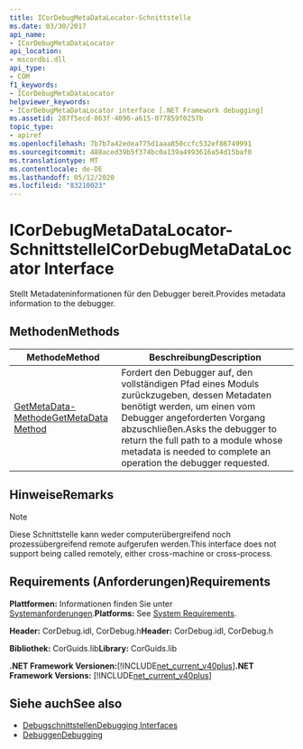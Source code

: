 ```yaml
---
title: ICorDebugMetaDataLocator-Schnittstelle
ms.date: 03/30/2017
api_name:
- ICorDebugMetaDataLocator
api_location:
- mscordbi.dll
api_type:
- COM
f1_keywords:
- ICorDebugMetaDataLocator
helpviewer_keywords:
- ICorDebugMetaDataLocator interface [.NET Framework debugging]
ms.assetid: 287f5ecd-863f-4090-a615-077859f0257b
topic_type:
- apiref
ms.openlocfilehash: 7b7b7a42edea775d1aaa850ccfc532ef86749991
ms.sourcegitcommit: 488aced39b5f374bc0a139a4993616a54d15baf0
ms.translationtype: MT
ms.contentlocale: de-DE
ms.lasthandoff: 05/12/2020
ms.locfileid: "83210023"
---
```

# <a name="icordebugmetadatalocator-interface"></a><span data-ttu-id="3d227-102">ICorDebugMetaDataLocator-Schnittstelle</span><span class="sxs-lookup"><span data-stu-id="3d227-102">ICorDebugMetaDataLocator Interface</span></span>
<span data-ttu-id="3d227-103">Stellt Metadateninformationen für den Debugger bereit.</span><span class="sxs-lookup"><span data-stu-id="3d227-103">Provides metadata information to the debugger.</span></span>  
  
## <a name="methods"></a><span data-ttu-id="3d227-104">Methoden</span><span class="sxs-lookup"><span data-stu-id="3d227-104">Methods</span></span>  
  
|<span data-ttu-id="3d227-105">Methode</span><span class="sxs-lookup"><span data-stu-id="3d227-105">Method</span></span>|<span data-ttu-id="3d227-106">Beschreibung</span><span class="sxs-lookup"><span data-stu-id="3d227-106">Description</span></span>|  
|------------|-----------------|  
|[<span data-ttu-id="3d227-107">GetMetaData-Methode</span><span class="sxs-lookup"><span data-stu-id="3d227-107">GetMetaData Method</span></span>](icordebugmetadatalocator-getmetadata-method.md)|<span data-ttu-id="3d227-108">Fordert den Debugger auf, den vollständigen Pfad eines Moduls zurückzugeben, dessen Metadaten benötigt werden, um einen vom Debugger angeforderten Vorgang abzuschließen.</span><span class="sxs-lookup"><span data-stu-id="3d227-108">Asks the debugger to return the full path to a module whose metadata is needed to complete an operation the debugger requested.</span></span>|  
  
## <a name="remarks"></a><span data-ttu-id="3d227-109">Hinweise</span><span class="sxs-lookup"><span data-stu-id="3d227-109">Remarks</span></span>  
  
> [!NOTE]
> <span data-ttu-id="3d227-110">Diese Schnittstelle kann weder computerübergreifend noch prozessübergreifend remote aufgerufen werden.</span><span class="sxs-lookup"><span data-stu-id="3d227-110">This interface does not support being called remotely, either cross-machine or cross-process.</span></span>  
  
## <a name="requirements"></a><span data-ttu-id="3d227-111">Requirements (Anforderungen)</span><span class="sxs-lookup"><span data-stu-id="3d227-111">Requirements</span></span>  
 <span data-ttu-id="3d227-112">**Plattformen:** Informationen finden Sie unter [Systemanforderungen](../../get-started/system-requirements.md).</span><span class="sxs-lookup"><span data-stu-id="3d227-112">**Platforms:** See [System Requirements](../../get-started/system-requirements.md).</span></span>  
  
 <span data-ttu-id="3d227-113">**Header:** CorDebug.idl, CorDebug.h</span><span class="sxs-lookup"><span data-stu-id="3d227-113">**Header:** CorDebug.idl, CorDebug.h</span></span>  
  
 <span data-ttu-id="3d227-114">**Bibliothek:** CorGuids.lib</span><span class="sxs-lookup"><span data-stu-id="3d227-114">**Library:** CorGuids.lib</span></span>  
  
 <span data-ttu-id="3d227-115">**.NET Framework Versionen:**[!INCLUDE[net_current_v40plus](../../../../includes/net-current-v40plus-md.md)]</span><span class="sxs-lookup"><span data-stu-id="3d227-115">**.NET Framework Versions:** [!INCLUDE[net_current_v40plus](../../../../includes/net-current-v40plus-md.md)]</span></span>  
  
## <a name="see-also"></a><span data-ttu-id="3d227-116">Siehe auch</span><span class="sxs-lookup"><span data-stu-id="3d227-116">See also</span></span>

- [<span data-ttu-id="3d227-117">Debugschnittstellen</span><span class="sxs-lookup"><span data-stu-id="3d227-117">Debugging Interfaces</span></span>](debugging-interfaces.md)
- [<span data-ttu-id="3d227-118">Debuggen</span><span class="sxs-lookup"><span data-stu-id="3d227-118">Debugging</span></span>](index.md)
